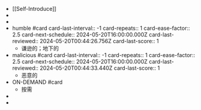 - [[Self-Introduce]]
-
-
- humble #card
  card-last-interval:: -1
  card-repeats:: 1
  card-ease-factor:: 2.5
  card-next-schedule:: 2024-05-20T16:00:00.000Z
  card-last-reviewed:: 2024-05-20T00:44:26.756Z
  card-last-score:: 1
	- 谦逊的；地下的
- malicious #card
  card-last-interval:: -1
  card-repeats:: 1
  card-ease-factor:: 2.5
  card-next-schedule:: 2024-05-20T16:00:00.000Z
  card-last-reviewed:: 2024-05-20T00:44:33.440Z
  card-last-score:: 1
	- 恶意的
- ON-DEMAND #card
	- 按需
-
-